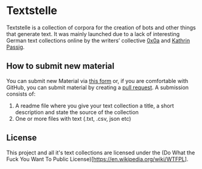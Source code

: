 # Textstelle

Textstelle is a collection of corpora for the creation of bots and other things that generate text. It was mainly launched due to a lack of interesting German text collections online by the writers’ collective [0x0a](http://0x0a.li/de/) and [Kathrin Passig](http://kathrin.passig.de/). 

## How to submit new material

You can submit new Material via [this form](https://www.dropbox.com/request/aiA3o71oUgY5HMT9CLyd) or, if you are comfortable with GitHub, you can submit material by creating a [pull request](https://help.github.com/articles/about-pull-requests/).
A submission consists of:
1. A readme file where you give your text collection a title, a short description and state the source of the collection
2. One or more files with text (.txt, .csv, json etc)

## License

This project and all it's text collections are licensed under the (Do What the Fuck You Want To Public License)[https://en.wikipedia.org/wiki/WTFPL]. 
